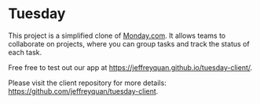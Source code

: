 # Tuesday

This project is a simplified clone of [Monday.com](https://monday.com/). It allows teams to collaborate on projects, where you can group tasks and track the status of each task.

Free free to test out our app at https://jeffreyquan.github.io/tuesday-client/.

Please visit the client repository for more details: https://github.com/jeffreyquan/tuesday-client.
